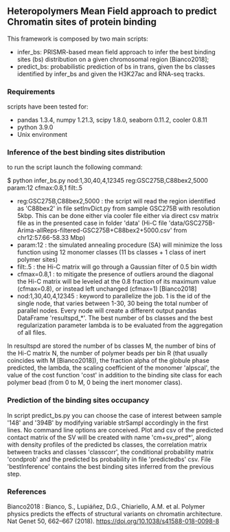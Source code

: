 ## Heteropolymers Mean Field approach to predict Chromatin sites of protein binding
This framework is composed by two main scripts:
- infer_bs: PRISMR-based mean field approach to infer the best binding sites (bs) distribution on a given chromosomal region [Bianco2018];
- predict_bs: probabilistic prediction of bs in trans, given the bs classes identified by infer_bs and given the H3K27ac and RNA-seq tracks.

### Requirements
scripts have been tested for:
- pandas 1.3.4, numpy 1.21.3, scipy 1.8.0, seaborn 0.11.2, cooler 0.8.11
- python 3.9.0
- Unix environment

### Inference of the best binding sites distribution
to run the script launch the following command:

$ python infer_bs.py nod:1,30,40,4,12345 reg:GSC275B,C88bex2,5000 param:12 cfmax:0.8,1 filt:.5

- reg:GSC275B,C88bex2,5000 : the script will read the region identified as 'C88bex2' in file setInvDict.py from sample GSC275B with resolution 5kbp. This can be done either via cooler file either via direct csv matrix file as in the presented case in folder 'data' (Hi-C file 'data/GSC275B-Arima-allReps-filtered-GSC275B+C88bex2+5000.csv' from chr12:57.66-58.33 Mbp)
- param:12 : the simulated annealing procedure (SA) will minimize the loss function using 12 monomer classes (11 bs classes + 1 class of inert polymer sites)
- filt:.5 : the Hi-C matrix will go through a Gaussian filter of 0.5 bin width
- cfmax=0.8,1 : to mitigate the presence of outliers around the diagonal the Hi-C matrix will be leveled at the 0.8 fraction of its maximum value (cfmax=0.8), or instead left unchanged (cfmax=1) [Bianco2018]
- nod:1,30,40,4,12345 : keyword to parallelize the job. 1 is the id of the single node, that varies between 1-30, 30 being the total number of parallel nodes. Every node will create a different output pandas DataFrame 'resultspd_*'. The best number of bs classes and the best regularization parameter lambda is to be evaluated from the aggregation of all files. 

In resultspd are stored the number of bs classes M, the number of bins of the Hi-C matrix N, the number of polymer beads per bin R (that usually coincides with M [Bianco2018]), the fraction alpha of the globule phase predicted, the lambda, the scaling coefficient of the monomer 'alpscal', the value of the cost function 'cost' in addition to the binding site class for each polymer bead (from 0 to M, 0 being the inert monomer class).

### Prediction of the binding sites occupancy  
In script predict_bs.py you can choose the case of interest between sample '148' and '394B' by modifying variable strSampl accordingly in the first lines. No command line options are conceived.
Plot and csv of the predicted contact matrix of the SV will be created with name 'cm+sv_pred*', along with density profiles of the predicted bs classes, the correlation matrix between tracks and classes 'classcorr', the conditional probability matrix 'condprob' and the predicted bs probability in file 'predictedbs' csv. File 'bestInference' contains the best binding sites inferred from the previous step.


### References
Bianco2018 : Bianco, S., Lupiáñez, D.G., Chiariello, A.M. et al. Polymer physics predicts the effects of structural variants on chromatin architecture. Nat Genet 50, 662–667 (2018). https://doi.org/10.1038/s41588-018-0098-8


